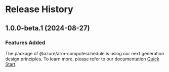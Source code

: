 # Release History
    
## 1.0.0-beta.1 (2024-08-27)

### Features Added

The package of @azure/arm-computeschedule is using our next generation design principles. To learn more, please refer to our documentation [Quick Start](https://aka.ms/azsdk/js/mgmt/quickstart).

